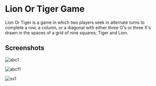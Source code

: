 # Lion Or Tiger Game

Lion Or Tiger is a game in which two players seek in alternate turns to complete a row, a column, or a diagonal with either three O's or three X's drawn in the spaces of a grid of nine squares; Tiger and Lion.

## Screenshots 

![abc1](https://user-images.githubusercontent.com/33973666/54297713-64a2f180-45dd-11e9-9837-841a3a38c607.png)

![abc11](https://user-images.githubusercontent.com/33973666/54297804-8ef4af00-45dd-11e9-9b16-c9326f0de387.png)


![ss1](https://user-images.githubusercontent.com/33973666/54474222-54228f00-4808-11e9-925c-3a1baae33a3c.png)
